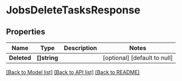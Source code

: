 # JobsDeleteTasksResponse

## Properties
Name | Type | Description | Notes
------------ | ------------- | ------------- | -------------
**Deleted** | **[]string** |  | [optional] [default to null]

[[Back to Model list]](../../README.md#documentation-for-models) [[Back to API list]](../../README.md#documentation-for-api-endpoints) [[Back to README]](../../README.md)



